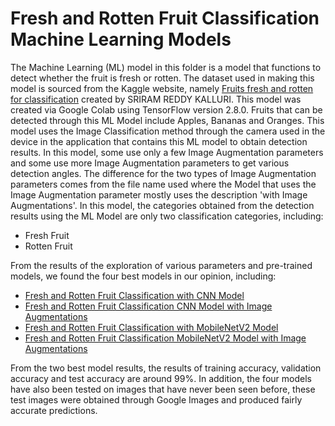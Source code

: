 # Fresh and Rotten Fruit Classification Machine Learning Models
The Machine Learning (ML) model in this folder is a model that functions to detect whether the fruit is fresh or rotten. The dataset used in making this model is sourced from the Kaggle website, namely [Fruits fresh and rotten for classification](https://www.kaggle.com/datasets/sriramr/fruits-fresh-and-rotten-for-classification) created by SRIRAM REDDY KALLURI. This model was created via Google Colab using TensorFlow version 2.8.0. Fruits that can be detected through this ML Model include Apples, Bananas and Oranges. This model uses the Image Classification method through the camera used in the device in the application that contains this ML model to obtain detection results. In this model, some use only a few Image Augmentation parameters and some use more Image Augmentation parameters to get various detection angles. The difference for the two types of Image Augmentation parameters comes from the file name used where the Model that uses the Image Augmentation parameter mostly uses the description 'with Image Augmentations'. In this model, the categories obtained from the detection results using the ML Model are only two classification categories, including:


* Fresh Fruit
* Rotten Fruit


From the results of the exploration of various parameters and pre-trained models, we found the four best models in our opinion, including:


* [Fresh and Rotten Fruit Classification with CNN Model](https://github.com/Bangkit-C22-PS021/model-ml-fruit-fresh/blob/main/2%20Categorical%20Class/fresh-and-rotten-fruit-classification-CNN/Bismillah_Capstone_Project_FIX_CNN.ipynb)
* [Fresh and Rotten Fruit Classification CNN Model with Image Augmentations](https://github.com/Bangkit-C22-PS021/model-ml-fruit-fresh/blob/main/2%20Categorical%20Class/fresh-and-rotten-fruit-classification-CNN-with-image-augmentation/Bismillah_Capstone_Project_FIX_CNN_with_Image_Augmentation.ipynb)
* [Fresh and Rotten Fruit Classification with MobileNetV2 Model](https://github.com/Bangkit-C22-PS021/model-ml-fruit-fresh/blob/main/2%20Categorical%20Class/fresh-and-rotten-fruit-classification-MobileNetV2/Bismillah_Capstone_Project_FIX_MobileNetV2.ipynb)
* [Fresh and Rotten Fruit Classification MobileNetV2 Model with Image Augmentations](https://github.com/Bangkit-C22-PS021/model-ml-fruit-fresh/blob/main/2%20Categorical%20Class/fresh-and-rotten-fruit-classification-MobileNetV2-with-image-augmentation/Bismillah_Capstone_Project_FIX_MobileNetV2_with_Image_Augmentation.ipynb)


From the two best model results, the results of training accuracy, validation accuracy and test accuracy are around 99%. In addition, the four models have also been tested on images that have never been seen before, these test images were obtained through Google Images and produced fairly accurate predictions.
